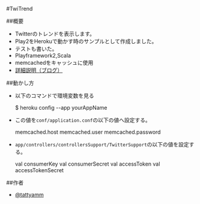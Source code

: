 #TwiTrend

##概要
* Twitterのトレンドを表示します。
* Play2をHerokuで動かす時のサンプルとして作成しました。
* テストも書いた。
* Playframework2,Scala
* memcachedをキャッシュに使用
* [詳細説明（ブログ）](http://blog.livedoor.jp/tattyamm/archives/4225379.html)

##動かし方
* 以下のコマンドで環境変数を見る

    $ heroku config --app yourAppName

* この値を`conf/application.conf`の以下の値へ設定する。

    memcached.host
    memcached.user
    memcached.password

* `app/controllers/controllersSupport/TwitterSupport`の以下の値を設定する。

    val consumerKey
    val consumerSecret
    val accessToken
    val accessTokenSecret

##作者
* [@tattyamm](https://twitter.com/tattyamm)